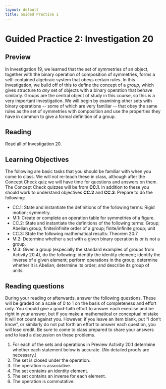 ```yaml
---
layout: default
title: Guided Practice 1
---
```

# Guided Practice 2: Investigation 20

## Preview

In Investigation 19, we learned that the set of symmetries of an object, together with the binary operation of composition of symmetries, forms a self-contained algebraic system that obeys certain rules. In this Investigation, we build off of this to define the concept of a _group_, which gives structure to _any_ set of objects with a binary operation that behave similarly. Groups are the central object of study in this course, so this is a very important Investigation. We will begin by examining other sets with binary operations -- some of which are very familiar -- that obey the same rules as the set of symmetries with composition and use the properties they have in common to give a formal definition of a group.  
 
## Reading

Read all of Investigation 20. 

## Learning Objectives 

The following are basic tasks that you should be familiar with when you come to class. We will not re-teach these in class, although after the Concept Check quiz we will have time for questions and answers on them. The Concept Check quizzes will be from __CC.1__. In addition to these you should work to understand objectives __CC.2__ and __CC.3__. Prepare to do the following:

+ CC.1: State and instantiate the definitions of the following terms: Rigid motion; symmetry.
+ M.1: Create or complete an operation table for symmetries of a figure.
+ CC.2: State and instantiate the definitions of the following terms: Group; Abelian group; finite/infinite order of a group; finite/infinite group; unit
+ CC.3: State the following mathematical results: Theorem 20.7
+ M.2: Determine whether a set with a given binary operation is or is not a group. 
+ M.3: Given a group (especially the standard examples of groups from Activity 20.4), do the following: identify the identity element; identify the inverse of a given element; perform operations in the group; determine whether it is Abelian; determine its order; and describe its group of units. 

## Reading questions

During your reading or afterwards, answer the following questions. These will be graded on a scale of 0 to 1 on the basis of completeness and effort only. You should give a good-faith effort to answer each exercise and be right in your answer, but if you make a mathematical or conceptual mistake it will not count against you. However, if you leave an item blank, put “I don’t know”, or similarly do not put forth an effort to answer each question, you will lose credit. Be sure to come to class prepared to share your answers and to lead a discussion on these problems.

1. For each of the sets and operations in Preview Activity 20.1 determine whether each statement below is accurate. (No detailed proofs are necessary.)
 1. The set is closed under the operation.
 2. The operation is associative.
 3. The set contains an identity element.
 4. The set contains an inverse for each element.
 5. The operation is commutative.
